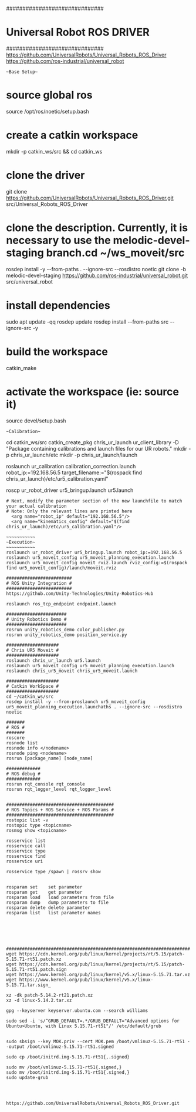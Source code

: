 ##############################
# Universal Robot ROS DRIVER #
##############################
https://github.com/UniversalRobots/Universal_Robots_ROS_Driver
https://github.com/ros-industrial/universal_robot

~~~~~~~~~~~~
~Base Setup~
~~~~~~~~~~~~
# source global ros
source /opt/ros/noetic/setup.bash

# create a catkin workspace
mkdir -p catkin_ws/src && cd catkin_ws

# clone the driver
git clone https://github.com/UniversalRobots/Universal_Robots_ROS_Driver.git src/Universal_Robots_ROS_Driver

# clone the description. Currently, it is necessary to use the melodic-devel-staging branch.cd ~/ws_moveit/src
rosdep install -y --from-paths . --ignore-src --rosdistro noetic
git clone -b melodic-devel-staging https://github.com/ros-industrial/universal_robot.git src/universal_robot

# install dependencies
sudo apt update -qq
rosdep update
rosdep install --from-paths src --ignore-src -y

# build the workspace
catkin_make

# activate the workspace (ie: source it)
source devel/setup.bash

~~~~~~~~~~~~~
~Calibration~
~~~~~~~~~~~~~
cd catkin_ws/src
catkin_create_pkg chris_ur_launch ur_client_library -D "Package containing calibrations and launch files for our UR robots."
mkdir -p chris_ur_launch/etc
mkdir -p chris_ur_launch/launch

roslaunch ur_calibration calibration_correction.launch robot_ip:=192.168.56.5 target_filename:="$(rospack find chris_ur_launch)/etc/ur5_calibration.yaml"

roscp ur_robot_driver ur5_bringup.launch ur5.launch
~~~~~~~~~~~~~~~~~~~
# Next, modify the parameter section of the new launchfile to match your actual calibration
# Note: Only the relevant lines are printed here
  <arg name="robot_ip" default="192.168.56.5"/>
  <arg name="kinematics_config" default="$(find chris_ur_launch)/etc/ur5_calibration.yaml"/>

~~~~~~~~~~~
~Execution~
~~~~~~~~~~~
roslaunch ur_robot_driver ur5_bringup.launch robot_ip:=192.168.56.5
roslaunch ur5_moveit_config ur5_moveit_planning_execution.launch
roslaunch ur5_moveit_config moveit_rviz.launch rviz_config:=$(rospack find ur5_moveit_config)/launch/moveit.rviz

#########################
# ROS Unity Integration #
#########################
https://github.com/Unity-Technologies/Unity-Robotics-Hub

roslaunch ros_tcp_endpoint endpoint.launch

#######################
# Unity Robotics Demo #
#######################
rosrun unity_robotics_demo color_publisher.py
rosrun unity_robotics_demo position_service.py

####################
# Chris UR5 Moveit #
####################
roslaunch chris_ur_launch ur5.launch
roslaunch ur5_moveit_config ur5_moveit_planning_execution.launch
roslaunch chris_ur5_moveit chris_ur5_moveit.launch

####################
# Catkin WorkSpace #
####################
cd ~/catkin_ws/src
rosdep install -y --from-proslaunch ur5_moveit_config ur5_moveit_planning_execution.launchaths . --ignore-src --rosdistro noetic

#######
# ROS #
#######
roscore
rosnode list
rosnode info </nodename>
rosnode ping <nodename>
rosrun [package_name] [node_name]

#############
# ROS debug #
#############
rosrun rqt_console rqt_console
rosrun rqt_logger_level rqt_logger_level


#########################################
# ROS Topics + ROS Service + ROS Params #
#########################################
rostopic list -v
rostopic type <topicname>
rosmsg show <topicname>

rosservice list 
rosservice call
rosservice type
rosservice find
rosservice uri

rosservice type /spawn | rossrv show


rosparam set    set parameter
rosparam get    get parameter
rosparam load   load parameters from file
rosparam dump   dump parameters to file
rosparam delete delete parameter
rosparam list   list parameter names






######################################################################
wget https://cdn.kernel.org/pub/linux/kernel/projects/rt/5.15/patch-5.15.71-rt51.patch.xz
wget https://cdn.kernel.org/pub/linux/kernel/projects/rt/5.15/patch-5.15.71-rt51.patch.sign
wget https://www.kernel.org/pub/linux/kernel/v5.x/linux-5.15.71.tar.xz
wget https://www.kernel.org/pub/linux/kernel/v5.x/linux-5.15.71.tar.sign_

xz -dk patch-5.14.2-rt21.patch.xz
xz -d linux-5.14.2.tar.xz

gpg --keyserver keyserver.ubuntu.com --search williams

sudo sed -i 's/^GRUB_DEFAULT=.*/GRUB_DEFAULT="Advanced options for Ubuntu>Ubuntu, with Linux 5.15.71-rt51"/' /etc/default/grub


sudo sbsign --key MOK.priv --cert MOK.pem /boot/vmlinuz-5.15.71-rt51 --output /boot/vmlinuz-5.15.71-rt51.signed

sudo cp /boot/initrd.img-5.15.71-rt51{,.signed}

sudo mv /boot/vmlinuz-5.15.71-rt51{.signed,}
sudo mv /boot/initrd.img-5.15.71-rt51{.signed,}
sudo update-grub




https://github.com/UniversalRobots/Universal_Robots_ROS_Driver.git
